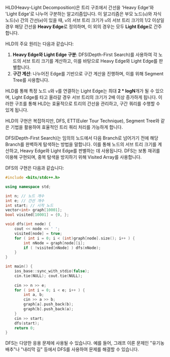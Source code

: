 HLD(Heavy-Light Decomposition)은 트리 구조에서 간선을 'Heavy Edge'와 'Light Edge'로 나누어 구분하는 알고리즘입니다. 이 알고리즘은 부모 노드(`u`)와 자식 노드(`v`) 간의 간선(`e`)이 있을 때, `v`의 서브 트리 크기가 `u`의 서브 트리 크기의 1/2 이상일 경우 해당 간선을 **Heavy Edge**로 정의하며, 이 외의 경우는 모두 **Light Edge**로 간주합니다.

HLD의 주요 원리는 다음과 같습니다:
1. **Heavy Edge와 Light Edge 구분**: DFS(Depth-First Search)를 사용하여 각 노드의 서브 트리 크기를 계산하고, 이를 바탕으로 Heavy Edge와 Light Edge를 판별합니다.
2. **구간 계산**: 나누어진 Edge를 기반으로 구간 계산을 진행하며, 이를 위해 Segment Tree를 사용합니다.

HLD를 통해 특정 노드 `u`와 `v`를 연결하는 Light Edge는 최대 **2 * logN**개가 될 수 있으며, Light Edge를 타고 올라갈 경우 서브 트리의 크기가 2배 이상 증가하게 됩니다. 이러한 구조를 통해 HLD는 효율적으로 트리의 간선을 관리하고, 구간 쿼리를 수행할 수 있게 됩니다.

HLD의 구현은 복잡하지만, DFS, ETT(Euler Tour Technique), Segment Tree와 같은 기법을 활용하여 효율적인 트리 쿼리 처리를 가능하게 합니다.

DFS(Depth-First Search)는 임의의 노드에서 다음 Branch로 넘어가기 전에 해당 Branch를 완벽하게 탐색하는 방법을 말합니다. 이를 통해 노드의 서브 트리 크기를 계산하고, Heavy Edge와 Light Edge를 판별하는 데 사용됩니다. DFS는 보통 재귀를 이용해 구현되며, 중복 탐색을 방지하기 위해 Visited Array를 사용합니다.

DFS의 구현은 다음과 같습니다:
```cpp
#include <bits/stdc++.h>

using namespace std;

int n; // 노드 개수
int e; // 간선 개수
int start; // 시작 노드
vector<int> graph[10001];
bool visited[10001] = {0, };

void dfs(int node) {
    cout << node << ' ';
    visited[node] = true;
    for ( int i = 0; i < (int)graph[node].size(); i++ ) {
        int nNode = graph[node][i];
        if ( !visited[nNode] ) dfs(nNode);
    }
}

int main() {
    ios_base::sync_with_stdio(false);
    cin.tie(NULL); cout.tie(NULL);
    
    cin >> n >> e;
    for ( int i = 0; i < e; i++ ) {
        int a, b;
        cin >> a >> b;
        graph[a].push_back(b);
        graph[b].push_back(a);
    }
    cin >> start;
    dfs(start);
    return 0;
}
```

DFS는 다양한 응용 문제에 사용될 수 있습니다. 예를 들어, 그래프 이론 문제인 "유기농 배추"나 "내리막 길" 등에서 DFS를 사용하여 문제를 해결할 수 있습니다.